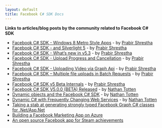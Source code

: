 ```yaml
---
layout: default
title: Facebook C# SDK Docs
---
```


**Links to articles/blog posts by the community related to Facebook C# SDK**

* [Facebook C# SDK - Windows 8 Metro Style Apps](http://blog.prabir.me/post/Facebook-CSharp-SDK-Windows-8-Metro-Style-Apps.aspx) - by [Prabir Shrestha](https://github.com/prabirshrestha)
* [Facebook C# SDK - and Silverlight 5](http://blog.prabir.me/post/Facebook-CSharp-SDK-and-Silverlight-5.aspx) - by [Prabir Shrestha](https://github.com/prabirshrestha)
* [Facebook C# SDK - What’s new in v5.3](http://blog.prabir.me/post/Facebook-CSharp-SDK-What%E2%80%99s-new-in-v5-3.aspx) - by [Prabir Shrestha](https://github.com/prabirshrestha)
* [Facebook C# SDK - Upload Progress and Cancellation](http://blog.prabir.me/post/Facebook-CSharp-SDK-Upload-Progress.aspx) - by [Prabir Shrestha](https://github.com/prabirshrestha)
* [Facebook C# SDK - Uploading Video via Graph Api](http://blog.prabir.me/post/Facebook-CSharp-SDK-Uploading-Video-via-Graph-Api.aspx) - by [Prabir Shrestha](https://github.com/prabirshrestha)
* [Facebook C# SDK – Multiple file uploads in Batch Requests](http://blog.prabir.me/post/Facebook-CSharp-SDK-Multiple-file-uploads-in-Batch-Requests.aspx) - by [Prabir Shrestha](https://github.com/prabirshrestha)
* [Facebook C# SDK v5 Beta Internals](http://blog.prabir.me/post/Facebook-C-SDK-v5-Beta-Internals.aspx) - by [Prabir Shrestha](https://github.com/prabirshrestha)
* [Facebook C# SDK V5.0.0 (BETA) Released](http://blog.ntotten.com/2011/02/01/facebook-c-sdk-v5-0-0-beta-released/) - by [Nathan Totten](https://github.com/ntotten)
* [Dynamic objects and the Facebook C# SDK](http://blog.ntotten.com/2010/09/07/dynamic-objects-and-the-facebook-c-sdk/) - by [Nathan Totten](https://github.com/ntotten)
* [Dynamic C# with Frequently Changing Web Services](http://blog.ntotten.com/2010/08/28/dynamic-csharp-with-frequently-changing-web-services/) - by [Nathan Totten](https://github.com/ntotten)
* [Taking a stab at generating strongly typed Facebook Graph C# classes for .Net/Asp.Net](http://ondotnet.deap.nu/2011/03/taking-stab-at-generating-strongly.html)
* [Building a Facebook Marketing App on Azure](http://www.internet.com/MS/Developer-Cloud/Article/42868)
* [An open source Facebook app for Steam achievements](http://code.google.com/p/facebooksteamachievements/)
